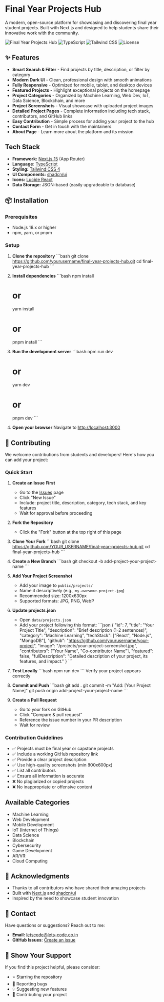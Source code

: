 #  Final Year Projects Hub

A modern, open-source platform for showcasing and discovering final year student projects. Built with Next.js and designed to help students share their innovative work with the community.

![Final Year Projects Hub](https://img.shields.io/badge/Next.js-15-black?style=for-the-badge&logo=next.js)
![TypeScript](https://img.shields.io/badge/TypeScript-5-blue?style=for-the-badge&logo=typescript)
![Tailwind CSS](https://img.shields.io/badge/Tailwind-4-38bdf8?style=for-the-badge&logo=tailwind-css)
![License](https://img.shields.io/badge/License-MIT-green?style=for-the-badge)

## ✨ Features

- **Smart Search & Filter** - Find projects by title, description, or filter by category
- **Modern Dark UI** - Clean, professional design with smooth animations
- **Fully Responsive** - Optimized for mobile, tablet, and desktop devices
- **Featured Projects** - Highlight exceptional projects on the homepage
- **Project Categories** - Organized by Machine Learning, Web Dev, IoT, Data Science, Blockchain, and more
- **Project Screenshots** - Visual showcase with uploaded project images
- **Detailed Project Pages** - Complete information including tech stack, contributors, and GitHub links
- **Easy Contribution** - Simple process for adding your project to the hub
- **Contact Form** - Get in touch with the maintainers
- **About Page** - Learn more about the platform and its mission

## Tech Stack

- **Framework:** [Next.js 15](https://nextjs.org/) (App Router)
- **Language:** [TypeScript](https://www.typescriptlang.org/)
- **Styling:** [Tailwind CSS 4](https://tailwindcss.com/)
- **UI Components:** [shadcn/ui](https://ui.shadcn.com/)
- **Icons:** [Lucide React](https://lucide.dev/)
- **Data Storage:** JSON-based (easily upgradeable to database)

## 📦 Installation

### Prerequisites

- Node.js 18.x or higher
- npm, yarn, or pnpm

### Setup

1. **Clone the repository**
   \`\`\`bash
   git clone https://github.com/yourusername/final-year-projects-hub.git
   cd final-year-projects-hub
   \`\`\`

2. **Install dependencies**
   \`\`\`bash
   npm install
   # or
   yarn install
   # or
   pnpm install
   \`\`\`

3. **Run the development server**
   \`\`\`bash
   npm run dev
   # or
   yarn dev
   # or
   pnpm dev
   \`\`\`

4. **Open your browser**
   Navigate to [http://localhost:3000](http://localhost:3000)


## 🤝 Contributing

We welcome contributions from students and developers! Here's how you can add your project:

### Quick Start

1. **Create an Issue First**
   - Go to the [Issues](https://github.com/yourusername/final-year-projects-hub/issues) page
   - Click "New Issue"
   - Include: project title, description, category, tech stack, and key features
   - Wait for approval before proceeding

2. **Fork the Repository**
   - Click the "Fork" button at the top right of this page

3. **Clone Your Fork**
   \`\`\`bash
   git clone https://github.com/YOUR_USERNAME/final-year-projects-hub.git
   cd final-year-projects-hub
   \`\`\`

4. **Create a New Branch**
   \`\`\`bash
   git checkout -b add-project-your-project-name
   \`\`\`

5. **Add Your Project Screenshot**
   - Add your image to `public/projects/`
   - Name it descriptively (e.g., `my-awesome-project.jpg`)
   - Recommended size: 1200x630px
   - Supported formats: JPG, PNG, WebP

6. **Update projects.json**
   - Open `data/projects.json`
   - Add your project following this format:
   \`\`\`json
   {
     "id": 7,
     "title": "Your Project Title",
     "description": "Brief description (1-2 sentences)",
     "category": "Machine Learning",
     "techStack": ["React", "Node.js", "MongoDB"],
     "github": "https://github.com/yourusername/your-project",
     "image": "/projects/your-project-screenshot.jpg",
     "contributors": ["Your Name", "Co-contributor Name"],
     "featured": false,
     "fullDescription": "Detailed description of your project, its features, and impact."
   }
   \`\`\`

7. **Test Locally**
   \`\`\`bash
   npm run dev
   \`\`\`
   Verify your project appears correctly

8. **Commit and Push**
   \`\`\`bash
   git add .
   git commit -m "Add: [Your Project Name]"
   git push origin add-project-your-project-name
   \`\`\`

9. **Create a Pull Request**
   - Go to your fork on GitHub
   - Click "Compare & pull request"
   - Reference the issue number in your PR description
   - Wait for review

### Contribution Guidelines

- ✅ Projects must be final year or capstone projects
- ✅ Include a working GitHub repository link
- ✅ Provide a clear project description
- ✅ Use high-quality screenshots (min 800x600px)
- ✅ List all contributors
- ✅ Ensure all information is accurate
- ❌ No plagiarized or copied projects
- ❌ No inappropriate or offensive content

## Available Categories

- Machine Learning
- Web Development
- Mobile Development
- IoT (Internet of Things)
- Data Science
- Blockchain
- Cybersecurity
- Game Development
- AR/VR
- Cloud Computing

## 🙏 Acknowledgments

- Thanks to all contributors who have shared their amazing projects
- Built with [Next.js](https://nextjs.org/) and [shadcn/ui](https://ui.shadcn.com/)
- Inspired by the need to showcase student innovation

## 📧 Contact

Have questions or suggestions? Reach out to me:

- **Email:** letscode@lets-code.co.in
- **GitHub Issues:** [Create an issue](https://github.com/avinash201199/final-year-projects-hub/issues)

## 🌟 Show Your Support

If you find this project helpful, please consider:
- ⭐ Starring the repository
- 🐛 Reporting bugs
- 💡 Suggesting new features
- 🤝 Contributing your project


